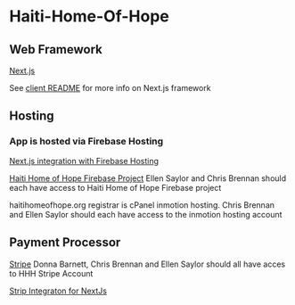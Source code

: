 # Haiti-Home-Of-Hope

## Web Framework
[Next.js](https://nextjs.org/)

See [client README](https://github.com/ellensaylor8/Haiti-Home-Of-Hope/blob/main/client/README.md) for more info on Next.js framework

## Hosting
### App is hosted via Firebase Hosting
  [Next.js integration with Firebase Hosting](https://firebase.google.com/docs/hosting/frameworks/nextjs#initialize_a_new_project)
  
  [Haiti Home of Hope Firebase Project](https://console.firebase.google.com/u/0/project/haiti-home-of-hope/overview) Ellen Saylor and Chris Brennan should each have access to Haiti Home of Hope Firebase project

  haitihomeofhope.org registrar is cPanel inmotion hosting. Chris Brennan and Ellen Saylor should each have access to the inmotion hosting account


## Payment Processor

   [Stripe](https://dashboard.stripe.com/login) Donna Barnett, Chris Brennan and Ellen Saylor should all have acces to HHH Stripe Account

   [Strip Integraton for NextJs]()
